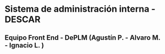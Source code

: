 # Sistema de administración interna - DESCAR 
## Equipo Front End - DePLM (Agustín P. - Alvaro M. - Ignacio L. )

